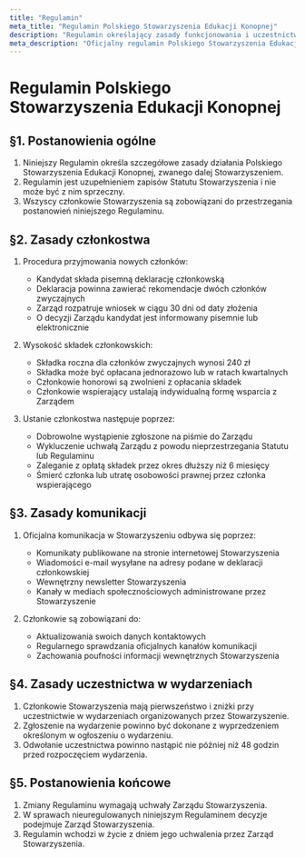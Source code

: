 ```yaml
---
title: "Regulamin"
meta_title: "Regulamin Polskiego Stowarzyszenia Edukacji Konopnej"
description: "Regulamin określający zasady funkcjonowania i uczestnictwa w PSEK"
meta_description: "Oficjalny regulamin Polskiego Stowarzyszenia Edukacji Konopnej (PSEK) określający zasady członkostwa i działania w stowarzyszeniu"
---
```


# Regulamin Polskiego Stowarzyszenia Edukacji Konopnej

## §1. Postanowienia ogólne

1. Niniejszy Regulamin określa szczegółowe zasady działania Polskiego Stowarzyszenia Edukacji Konopnej, zwanego dalej Stowarzyszeniem.
2. Regulamin jest uzupełnieniem zapisów Statutu Stowarzyszenia i nie może być z nim sprzeczny.
3. Wszyscy członkowie Stowarzyszenia są zobowiązani do przestrzegania postanowień niniejszego Regulaminu.

## §2. Zasady członkostwa

1. Procedura przyjmowania nowych członków:
   - Kandydat składa pisemną deklarację członkowską
   - Deklaracja powinna zawierać rekomendacje dwóch członków zwyczajnych
   - Zarząd rozpatruje wniosek w ciągu 30 dni od daty złożenia
   - O decyzji Zarządu kandydat jest informowany pisemnie lub elektronicznie

2. Wysokość składek członkowskich:
   - Składka roczna dla członków zwyczajnych wynosi 240 zł
   - Składka może być opłacana jednorazowo lub w ratach kwartalnych
   - Członkowie honorowi są zwolnieni z opłacania składek
   - Członkowie wspierający ustalają indywidualną formę wsparcia z Zarządem

3. Ustanie członkostwa następuje poprzez:
   - Dobrowolne wystąpienie zgłoszone na piśmie do Zarządu
   - Wykluczenie uchwałą Zarządu z powodu nieprzestrzegania Statutu lub Regulaminu
   - Zaleganie z opłatą składek przez okres dłuższy niż 6 miesięcy
   - Śmierć członka lub utratę osobowości prawnej przez członka wspierającego

## §3. Zasady komunikacji

1. Oficjalna komunikacja w Stowarzyszeniu odbywa się poprzez:
   - Komunikaty publikowane na stronie internetowej Stowarzyszenia
   - Wiadomości e-mail wysyłane na adresy podane w deklaracji członkowskiej
   - Wewnętrzny newsletter Stowarzyszenia
   - Kanały w mediach społecznościowych administrowane przez Stowarzyszenie

2. Członkowie są zobowiązani do:
   - Aktualizowania swoich danych kontaktowych
   - Regularnego sprawdzania oficjalnych kanałów komunikacji
   - Zachowania poufności informacji wewnętrznych Stowarzyszenia

## §4. Zasady uczestnictwa w wydarzeniach

1. Członkowie Stowarzyszenia mają pierwszeństwo i zniżki przy uczestnictwie w wydarzeniach organizowanych przez Stowarzyszenie.
2. Zgłoszenie na wydarzenie powinno być dokonane z wyprzedzeniem określonym w ogłoszeniu o wydarzeniu.
3. Odwołanie uczestnictwa powinno nastąpić nie później niż 48 godzin przed rozpoczęciem wydarzenia.

## §5. Postanowienia końcowe

1. Zmiany Regulaminu wymagają uchwały Zarządu Stowarzyszenia.
2. W sprawach nieuregulowanych niniejszym Regulaminem decyzje podejmuje Zarząd Stowarzyszenia.
3. Regulamin wchodzi w życie z dniem jego uchwalenia przez Zarząd Stowarzyszenia.